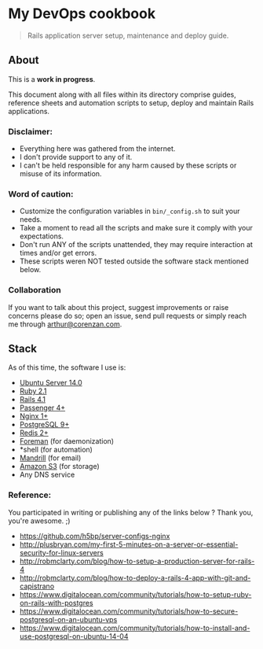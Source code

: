 # My DevOps cookbook

> Rails application server setup, maintenance and deploy guide.

## About

This is a **work in progress**.

This document along with all files within its directory comprise guides, reference sheets
and automation scripts to setup, deploy and maintain Rails applications.

### Disclaimer:

- Everything here was gathered from the internet.
- I don't provide support to any of it.
- I can't be held responsible for any harm caused by these scripts or misuse of its information.

### Word of caution:

- Customize the configuration variables in `bin/_config.sh` to suit your needs.
- Take a moment to read all the scripts and make sure it comply with your expectations.
- Don't run ANY of the scripts unattended, they may require interaction at times and/or get errors.
- These scripts weren NOT tested outside the software stack mentioned below.

### Collaboration

If you want to talk about this project, suggest improvements or raise concerns please do so;
open an issue, send pull requests or simply reach me through arthur@corenzan.com.

## Stack

As of this time, the software I use is:

- [Ubuntu Server 14.0](http://www.ubuntu.com/download/server)
- [Ruby 2.1](http://www.ruby-lang.org)
- [Rails 4.1](http://guides.rubyonrails.org)
- [Passenger 4+](https://www.phusionpassenger.com/documentation/Users%20guide%20Nginx.html)
- [Nginx 1+](http://nginx.org)
- [PostgreSQL 9+](http://www.postgresql.org)
- [Redis 2+](http://redis.io)
- [Foreman](https://github.com/ddollar/foreman) (for daemonization)
- *shell (for automation)
- [Mandrill](https://mandrillapp.com/) (for email)
- [Amazon S3](http://aws.amazon.com/s3) (for storage)
- Any DNS service

### Reference:

You participated in writing or publishing any of the links below ? Thank you, you're awesome. ;)

- https://github.com/h5bp/server-configs-nginx
- http://plusbryan.com/my-first-5-minutes-on-a-server-or-essential-security-for-linux-servers
- http://robmclarty.com/blog/how-to-setup-a-production-server-for-rails-4
- http://robmclarty.com/blog/how-to-deploy-a-rails-4-app-with-git-and-capistrano
- https://www.digitalocean.com/community/tutorials/how-to-setup-ruby-on-rails-with-postgres
- https://www.digitalocean.com/community/tutorials/how-to-secure-postgresql-on-an-ubuntu-vps
- https://www.digitalocean.com/community/tutorials/how-to-install-and-use-postgresql-on-ubuntu-14-04
